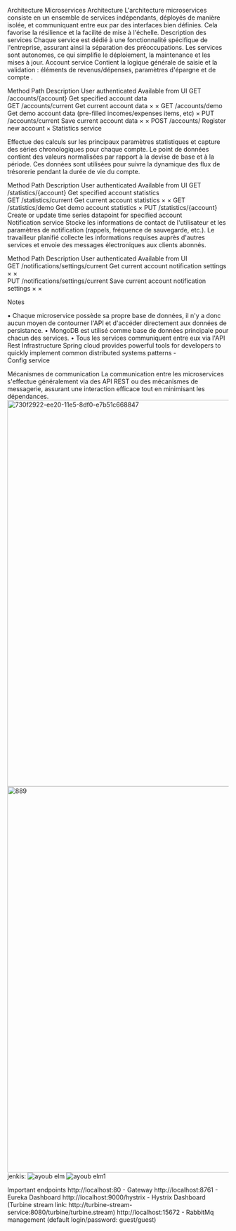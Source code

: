  Architecture Microservices
Architecture
L'architecture microservices consiste en un ensemble de services indépendants, déployés de manière isolée, et communiquant entre eux par des interfaces bien définies. Cela favorise la résilience et la facilité de mise à l'échelle.
Description des services
Chaque service est dédié à une fonctionnalité spécifique de l'entreprise, assurant ainsi la séparation des préoccupations. Les services sont autonomes, ce qui simplifie le déploiement, la maintenance et les mises à jour.
Account service
Contient la logique générale de saisie et la validation : éléments de revenus/dépenses, paramètres d'épargne et de compte
.

Method	Path	Description	User authenticated	Available from UI
GET	/accounts/{account}	Get specified account data		
GET	/accounts/current	Get current account data	×	×
GET	/accounts/demo	Get demo account data (pre-filled incomes/expenses items, etc)		×
PUT	/accounts/current	Save current account data	×	×
POST	/accounts/	Register new account		×
Statistics service

Effectue des calculs sur les principaux paramètres statistiques et capture des séries chronologiques pour chaque compte. Le point de données contient des valeurs normalisées par rapport à la devise de base et à la période. Ces données sont utilisées pour suivre la dynamique des flux de trésorerie pendant la durée de vie du compte.

Method	Path	Description	User authenticated	Available from UI
GET	/statistics/{account}	Get specified account statistics		
GET	/statistics/current	Get current account statistics	×	×
GET	/statistics/demo	Get demo account statistics		×
PUT	/statistics/{account}	Create or update time series datapoint for specified account		
Notification service
Stocke les informations de contact de l'utilisateur et les paramètres de notification (rappels, fréquence de sauvegarde, etc.). Le travailleur planifié collecte les informations requises auprès d'autres services et envoie des messages électroniques aux clients abonnés.


Method	Path	Description	User authenticated	Available from UI	
GET	/notifications/settings/current	Get current account notification settings	×	×	
PUT	/notifications/settings/current	Save current account notification settings	×	×	

Notes

• Chaque microservice possède sa propre base de données, il n'y a donc aucun moyen de contourner l'API et d'accéder directement aux données de persistance.
• MongoDB est utilisé comme base de données principale pour chacun des services.
• Tous les services communiquent entre eux via l'API Rest
Infrastructure
Spring cloud provides powerful tools for developers to quickly implement common distributed systems patterns -  
Config service

Mécanismes de communication
La communication entre les microservices s'effectue généralement via des API REST ou des mécanismes de messagerie, assurant une interaction efficace tout en minimisant les dépendances.
 <img width="880" alt="730f2922-ee20-11e5-8df0-e7b51c668847" src="https://github.com/Ayoubelmaghraoui/app-microservise-with-jenkis/assets/122055457/c1bae105-0d67-4a2a-aa80-89cbf06b1215">
<img width="880" alt="889" src="https://github.com/Ayoubelmaghraoui/app-microservise-with-jenkis/assets/122055457/7106ab87-0dee-4c23-a1ad-d22084c9d12b">
jenkis:
![ayoub elm](https://github.com/Ayoubelmaghraoui/app-microservise-with-jenkis/assets/122055457/cbc53a2d-2e20-48a7-9b9e-3224b753451a)
![ayoub elm1](https://github.com/Ayoubelmaghraoui/app-microservise-with-jenkis/assets/122055457/023cbbec-2daf-4c5d-a43c-ebca774ea6aa)

Important endpoints
http://localhost:80 - Gateway
http://localhost:8761 - Eureka Dashboard
http://localhost:9000/hystrix - Hystrix Dashboard (Turbine stream link: http://turbine-stream-service:8080/turbine/turbine.stream)
http://localhost:15672 - RabbitMq management (default login/password: guest/guest)

